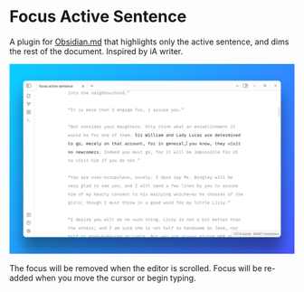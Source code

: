 # Focus Active Sentence
A plugin for [Obsidian.md](https://obsidian.md/) that highlights only the active sentence, and dims the rest of the document. Inspired by iA writer.

![screenshot 1](./screenshot_1.png)

The focus will be removed when the editor is scrolled. Focus will be re-added when you move the cursor or begin typing.